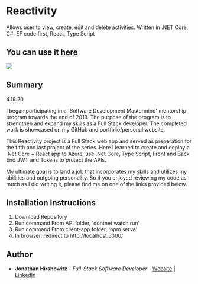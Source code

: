 # Reactivity
Allows user to view, create, edit and delete activities. Written in .NET Core, C#, EF code first, React, Type Script

## You can use it [here](https://ywreactivity.azurewebsites.net/)

<image src="client-app/public/assets/reactivity_screenshot.png">

## Summary
4.19.20

I began participating in a 'Software Development Mastermind' mentorship program towards the end of 2019. The purpose of the program is to strengthen and expand my skills as a Full Stack developer. The completed work is showcased on my GitHub and portfolio/personal website.

This Reactivity project is a Full Stack web app and served as preperation for the fifth and last project of the series. Here I learned to create and deploy a .Net Core + React app to Azure, use .Net Core, Type Script, Front and Back End JWT and Tokens to protect the APIs.

My ultimate goal is to land a job that incorporates my skills and utilizes my abilities and outgoing personality. So if you enjoyed reviewing my code as much as I did writing it, please find me on one of the links provided below.

##  Installation Instructions

1. Download Repository  
2. Run command From API folder, 'dontnet watch run'  
3. Run command From client-app folder, 'npm serve'  
4. In browser, redirect to http://localhost:5000/  

## Author

* **Jonathan Hirshowitz** - *Full-Stack Software Developer* - [Website](https://jonathan-hirshowitz-portfolio.firebaseapp.com/) | [LinkedIn](https://www.linkedin.com/in/jonathan-hirshowitz/)
